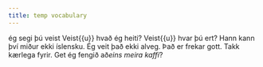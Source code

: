 ```yaml
---
title: temp vocabulary
---
```


ég segi
þú veist
Veist{{u}} hvað ég heiti?
Veist{{u}} hvar þú ert?
Hann kann því miður ekki íslensku.
Ég veit það ekki alveg.
Það er frekar gott.
Takk kærlega fyrir.
Get ég fengið að*eins meira kaffi*?
